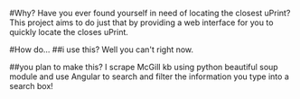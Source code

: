 #Why?
Have you ever found yourself in need of locating the closest uPrint?
This project aims to do just that by providing a web interface for you to quickly locate the closes uPrint.

#How do...
##i use this?
Well you can't right now.

##you plan to make this?
I scrape McGill kb using python beautiful soup module and use Angular to search and filter the information you type into a search box!
